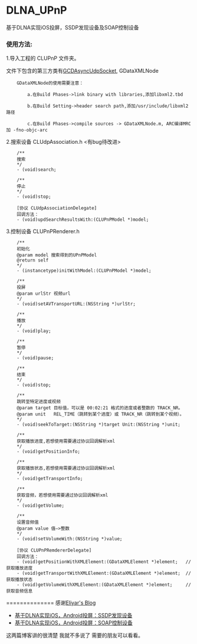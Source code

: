 # DLNA_UPnP
基于DLNA实现iOS投屏，SSDP发现设备及SOAP控制设备


### 使用方法:
1.导入工程的 CLUPnP 文件夹。

文件下包含的第三方类有[GCDAsyncUdpSocket](https://github.com/robbiehanson/CocoaAsyncSocket), GDataXMLNode

        GDataXMLNode的使用需要注意：

            a.在Build Phases->link binary with libraries,添加libxml2.tbd

            b.在Build Setting->header search path,添加/usr/include/libxml2 路径

            c.在Build Phases->compile sources -> GDataXMLNode.m, ARC编译MRC加 -fno-objc-arc

2.搜索设备 CLUdpAssociation.h <有bug待改进> 

        /**
        搜索
        */
        - (void)search;
        
        /**
        停止
        */
        - (void)stop;
        
        [协议 CLUdpAssociationDelegate]
        回调方法：
        - (void)updSearchResultsWith:(CLUPnPModel *)model;

3.控制设备 CLUPnPRenderer.h

        /**
        初始化
        @param model 搜索得到的UPnPModel
        @return self
        */
        - (instancetype)initWithModel:(CLUPnPModel *)model;
        
        /**
        投屏
        @param urlStr 视频url
        */
        - (void)setAVTransportURL:(NSString *)urlStr;
        
        /**
        播放
        */
        - (void)play;
        
        /**
        暂停
        */
        - (void)pause;
        
        /**
        结束
        */
        - (void)stop;
       
        /**
        跳转至特定进度或视频
        @param target 目标值，可以是 00:02:21 格式的进度或者整数的 TRACK_NR。
        @param unit   REL_TIME（跳转到某个进度）或 TRACK_NR（跳转到某个视频）。
        */
        - (void)seekToTarget:(NSString *)target Unit:(NSString *)unit;
        
        /**
        获取播放进度,若想使用需要通过协议回调解析xml
        */
        - (void)getPositionInfo;
        
        /**
        获取播放状态,若想使用需要通过协议回调解析xml
        */
        - (void)getTransportInfo;
        
        /**
        获取音频，若想使用需要通过协议回调解析xml
        */
        - (void)getVolume;
        
        /**
        设置音频值
        @param value 值—>整数
        */
        - (void)setVolumeWith:(NSString *)value;

        [协议 CLUPnPRemdererDelegate]
        回调方法：
        - (void)getPositionWithXMLElement:(GDataXMLElement *)element;   //获取播放进度
        - (void)getTransportWithXMLElement:(GDataXMLElement *)element;  //获取播放状态
        - (void)getVolumeWithXMLElement:(GDataXMLElement *)element;     //获取音频信息

==============
感谢[Eliyar's Blog](https://eliyar.biz)
* [基于DLNA实现iOS，Android投屏：SSDP发现设备](https://eliyar.biz/DLNA_with_iOS_Android_Part_1_Find_Device_Using_SSDP/)
* [基于DLNA实现iOS，Android投屏：SOAP控制设备](https://eliyar.biz/DLNA_with_iOS_Android_Part_2_Control_Using_SOAP/)

这两篇博客讲的很清楚 我就不多说了 需要的朋友可以看看。
